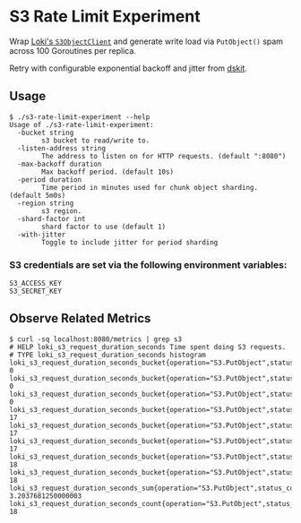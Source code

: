 # S3 Rate Limit Experiment

Wrap [Loki's `S3ObjectClient`](https://github.com/grafana/loki/blob/main/pkg/storage/chunk/aws/s3_storage_client.go) and generate write load via `PutObject()` spam across 100 Goroutines per replica.

Retry with configurable exponential backoff and jitter from [dskit](https://github.com/grafana/dskit/tree/main/backoff).

## Usage

```shell
$ ./s3-rate-limit-experiment --help
Usage of ./s3-rate-limit-experiment:
  -bucket string
        s3 bucket to read/write to.
  -listen-address string
        The address to listen on for HTTP requests. (default ":8080")
  -max-backoff duration
        Max backoff period. (default 10s)
  -period duration
        Time period in minutes used for chunk object sharding. (default 5m0s)
  -region string
        s3 region.
  -shard-factor int
        shard factor to use (default 1)
  -with-jitter
        Toggle to include jitter for period sharding
```

### S3 credentials are set via the following environment variables:

```shell
S3_ACCESS_KEY
S3_SECRET_KEY
```

## Observe Related Metrics

```shell
$ curl -sq localhost:8080/metrics | grep s3            
# HELP loki_s3_request_duration_seconds Time spent doing S3 requests.
# TYPE loki_s3_request_duration_seconds histogram
loki_s3_request_duration_seconds_bucket{operation="S3.PutObject",status_code="200",le="0.025"} 0
loki_s3_request_duration_seconds_bucket{operation="S3.PutObject",status_code="200",le="0.05"} 0
loki_s3_request_duration_seconds_bucket{operation="S3.PutObject",status_code="200",le="0.1"} 0
loki_s3_request_duration_seconds_bucket{operation="S3.PutObject",status_code="200",le="0.25"} 17
loki_s3_request_duration_seconds_bucket{operation="S3.PutObject",status_code="200",le="0.5"} 17
loki_s3_request_duration_seconds_bucket{operation="S3.PutObject",status_code="200",le="1"} 17
loki_s3_request_duration_seconds_bucket{operation="S3.PutObject",status_code="200",le="2"} 18
loki_s3_request_duration_seconds_bucket{operation="S3.PutObject",status_code="200",le="+Inf"} 18
loki_s3_request_duration_seconds_sum{operation="S3.PutObject",status_code="200"} 3.2037681250000003
loki_s3_request_duration_seconds_count{operation="S3.PutObject",status_code="200"} 18
```
